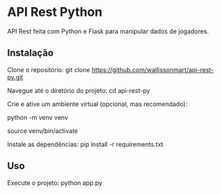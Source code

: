 # API Rest Python
API Rest feita com Python e Flask para manipular dados de jogadores.

## Instalação
Clone o repositório: git clone https://github.com/wallissonmart/api-rest-py.git

Navegue até o diretório do projeto:
cd api-rest-py

Crie e ative um ambiente virtual (opcional, mas recomendado):

python -m venv venv

source venv/bin/activate

Instale as dependências:
pip install -r requirements.txt

## Uso
Execute o projeto:
python app.py

